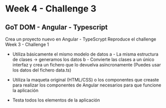 # Week 4 - Challenge 3

## GoT DOM - Angular - Typescript

Crea un proyecto nuevo en Angular - TypeScrypt
Reproduce el challenge Week 3 - Challenge 1

- Utiliza básicamente el mismo modelo de datos
  a - La misma estructura de clases -> generamos los datos
  b - Convierte las clases a un único interfaz y crea un fichero que lo devuelva asíncronamente
  (Puedes usar los datos del fichero data.ts)

- Utiliza la maqueta original (HTML/CSS) o los componentes que creaste
  para realizar los componentes de Angular necesarios para que funcione la aplicación

- Testa todos los elementos de la aplicación

